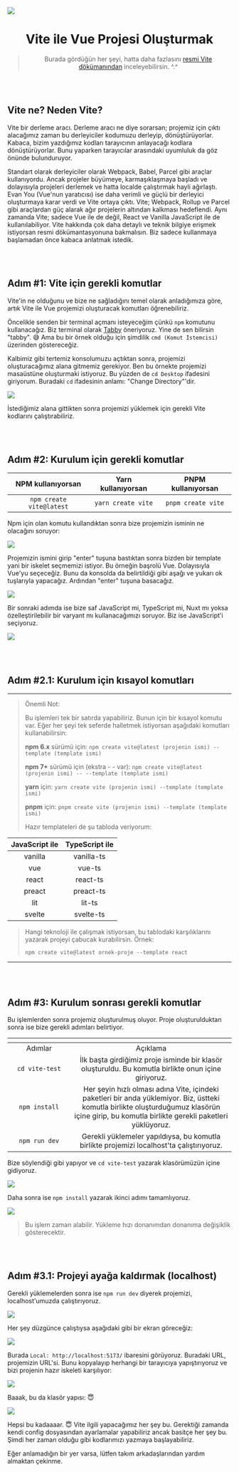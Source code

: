 ![](https://i.imgur.com/lnLCnfj.png)
<h1 align="center">
Vite ile Vue Projesi Oluşturmak
</h1>

> <p align="center">Burada gördüğün her şeyi, hatta daha fazlasını <a href="https://vitejs.dev/guide/">resmi Vite dökümanından</a> inceleyebilirsin. ^.^</p>

<br/><br/>

## Vite ne? Neden Vite?

Vite bir derleme aracı. Derleme aracı ne diye sorarsan; projemiz için çıktı alacağımız zaman bu derleyiciler kodumuzu derleyip, dönüştürüyorlar. Kabaca, bizim yazdığımız kodları tarayıcının anlayacağı kodlara dönüştürüyorlar. Bunu yaparken tarayıcılar arasındaki uyumluluk da göz önünde bulunduruyor.

Standart olarak derleyiciler olarak Webpack, Babel, Parcel gibi araçlar kullanıyordu. Ancak projeler büyümeye, karmaşıklaşmaya başladı ve dolayısıyla projeleri derlemek ve hatta localde çalıştırmak hayli ağırlaştı. Evan You (Vue'nun yaratıcısı) ise daha verimli ve güçlü bir derleyici oluşturmaya karar verdi ve Vite ortaya çıktı. Vite; Webpack, Rollup ve Parcel gibi araçlardan güç alarak ağır projelerin altından kalkması hedeflendi. Aynı zamanda Vite; sadece Vue ile de değil, React ve Vanilla JavaScript ile de kullanılabiliyor. Vite hakkında çok daha detaylı ve teknik bilgiye erişmek istiyorsan resmi dökümantasyonuna bakmalısın. Biz sadece kullanmaya başlamadan önce kabaca anlatmak istedik.

<br/><br/>

## Adım #1: Vite için gerekli komutlar
Vite'in ne olduğunu ve bize ne sağladığını temel olarak anladığımıza göre, artık Vite ile Vue projemizi oluşturacak komutları öğrenebiliriz.

Öncelikle senden bir terminal açmanı isteyeceğim çünkü `npm` komutunu kullanacağız. Biz terminal olarak [Tabby](https://tabby.sh "Tabby") öneriyoruz. Yine de sen bilirsin "tabby".  :sweat_smile:  Ama bu bir örnek olduğu için şimdilik `cmd (Komut İstemcisi)` üzerinden göstereceğiz.

Kalbimiz gibi tertemiz konsolumuzu açtıktan sonra, projemizi oluşturacağımız alana gitmemiz gerekiyor. Ben bu örnekte projemizi masaüstüne oluşturmaki istiyoruz. Bu yüzden de `cd Desktop` ifadesini giriyorum. Buradaki `cd` ifadesinin anlamı: "Change Directory"'dir.

![](https://i.imgur.com/8iEjFxM.png)

İstediğimiz alana gittikten sonra projemizi yüklemek için gerekli Vite kodlarını çalıştırabiliriz.

<br/><br/>

## Adım #2: Kurulum için gerekli komutlar

| NPM kullanıyorsan  | Yarn kullanıyorsan  |  PNPM kullanıyorsan |
| :------------: | :------------: | :------------: |
| `npm create vite@latest`  | `yarn create vite`  | `pnpm create vite`  |

Npm için olan komutu kullandıktan sonra bize projemizin isminin ne olacağını soruyor:

![](https://i.imgur.com/5zbYtw8.png)

Projemizin ismini girip "enter" tuşuna bastıktan sonra bizden bir template yani bir iskelet seçmemizi istiyor. Bu örneğin başrolü Vue. Dolayısıyla Vue'yu seçeceğiz. Bunu da konsolda da belirtildiği gibi aşağı ve yukarı ok tuşlarıyla yapacağız. Ardından "enter" tuşuna basacağız.

![](https://i.imgur.com/kWw4z9P.png)

Bir sonraki adımda ise bize saf JavaScript mi, TypeScript mi, Nuxt mı yoksa özelleştirilebilir bir varyant mı kullanacağımızı soruyor. Biz ise JavaScript'i seçiyoruz.

![](https://i.imgur.com/qkYJniB.png)

<br/><br/>

## Adım #2.1: Kurulum için kısayol komutları
------------


> Önemli Not:
>
> Bu işlemleri tek bir satırda yapabiliriz. Bunun için bir kısayol komutu var. Eğer her şeyi tek seferde halletmek istiyorsan aşağıdaki komutları kullanabilirsin:
>
> **npm 6.x** sürümü için:
> `npm create vite@latest (projenin ismi) --template (template ismi)`
>
> **npm 7+** sürümü için (ekstra - - var):
>`npm create vite@latest (projenin ismi) -- --template (template ismi)`
>
> **yarn** için:
> `yarn create vite (projenin ismi) --template (template ismi)`
>
>**pnpm** için:
>`pnpm create vite (projenin ismi) --template (template ismi)`
>
>Hazır templateleri de şu tabloda veriyorum:

 | JavaScript ile  | TypeScript ile  |
 | :------------: | :------------: |
 | vanilla  | vanilla-ts  |
 | vue  | vue-ts  |
 | react  | react-ts  |
 | preact  | preact-ts  |
 | lit  | lit-ts  |
 | svelte  | svelte-ts  |

>  Hangi teknoloji ile çalışmak istiyorsan, bu tablodaki karşılıklarını yazarak projeyi çabucak kurabilirsin.
> Örnek:
>
>`npm create vite@latest ornek-proje --template react`

------------

<br/><br/>

## Adım #3: Kurulum sonrası gerekli komutlar

Bu işlemlerden sonra projemiz oluşturulmuş oluyor. Proje oluşturulduktan sonra ise bize gerekli adımları belirtiyor.

| <img width="441" height="1"> | |
| :------------: | :------------: |
| Adımlar | Açıklama |
|  `cd vite-test`  | İlk başta girdiğimiz proje isminde bir klasör oluşturuldu. Bu komutla birlikte onun içine giriyoruz.  |
| `npm install`  | Her şeyin hızlı olması adına Vite, içindeki paketleri bir anda yüklemiyor. Biz, üstteki komutla birlikte oluşturduğumuz klasörün içine girip, bu komutla birlikte gerekli paketleri yüklüyoruz. |
| `npm run dev` | Gerekli yüklemeler yapıldıysa, bu komutla birlikte projemizi localhost'ta çalıştırıyoruz. |

Bize söylendiği gibi yapıyor ve `cd vite-test` yazarak klasörümüzün içine gidiyoruz.

![](https://i.imgur.com/hlm58S4.png)

Daha sonra ise `npm install` yazarak ikinci adımı tamamlıyoruz.

![](https://i.imgur.com/2iphyV9.png)

> Bu işlem zaman alabilir. Yükleme hızı donanımdan donanıma değişiklik gösterecektir.

<br/><br/>

## Adım #3.1: Projeyi ayağa kaldırmak (localhost)

Gerekli yüklemelerden sonra ise `npm run dev` diyerek projemizi, localhost'umuzda çalıştırıyoruz.

![](https://i.imgur.com/UCQmsb9.png)

Her şey düzgünce çalıştıysa aşağıdaki gibi bir ekran göreceğiz:

![](https://i.imgur.com/Y1eQIZd.png)

Burada `Local: http://localhost:5173/` ibaresini görüyoruz. Buradaki URL, projemizin URL'si. Bunu kopyalayıp herhangi bir tarayıcıya yapıştırıyoruz ve bizi projenin hazır iskeleti karşılıyor:

![](https://i.imgur.com/DP26CgZ.png)

Baaak, bu da klasör yapısı: :innocent:

![](https://i.imgur.com/gYh5vHb.png)

Hepsi bu kadaaaar.  :innocent: Vite ilgili yapacağımız her şey bu. Gerektiği zamanda kendi config dosyasından ayarlamalar yapabiliriz ancak basitçe her şey bu. Şimdi her zaman olduğu gibi kodlarımızı yazmaya başlayabiliriz.

Eğer anlamadığın bir yer varsa, lütfen takım arkadaşlarından yardım almaktan çekinme.
